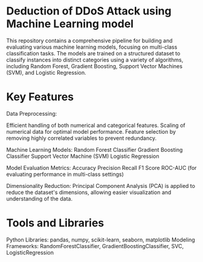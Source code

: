 # Deduction of DDoS Attack using Machine Learning model
This repository contains a comprehensive pipeline for building and evaluating various machine learning models, focusing on multi-class classification tasks. The models are trained on a structured dataset to classify instances into distinct categories using a variety of algorithms, including Random Forest, Gradient Boosting, Support Vector Machines (SVM), and Logistic Regression.

# Key Features

Data Preprocessing:

  Efficient handling of both numerical and categorical features.
  Scaling of numerical data for optimal model performance.
  Feature selection by removing highly correlated variables to prevent redundancy.


Machine Learning Models:
  Random Forest Classifier
  Gradient Boosting Classifier
  Support Vector Machine (SVM)
  Logistic Regression


Model Evaluation Metrics:
  Accuracy
  Precision
  Recall
  F1 Score
  ROC-AUC (for evaluating performance in multi-class settings)


Dimensionality Reduction:
Principal Component Analysis (PCA) is applied to reduce the dataset's dimensions, allowing easier visualization and understanding of the data.


# Tools and Libraries
Python Libraries:
pandas, numpy, scikit-learn, seaborn, matplotlib
Modeling Frameworks:
RandomForestClassifier, GradientBoostingClassifier, SVC, LogisticRegression
